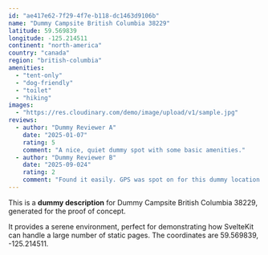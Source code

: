 ```yaml
---
id: "ae417e62-7f29-4f7e-b118-dc1463d9106b"
name: "Dummy Campsite British Columbia 38229"
latitude: 59.569839
longitude: -125.214511
continent: "north-america"
country: "canada"
region: "british-columbia"
amenities:
  - "tent-only"
  - "dog-friendly"
  - "toilet"
  - "hiking"
images:
  - "https://res.cloudinary.com/demo/image/upload/v1/sample.jpg"
reviews:
  - author: "Dummy Reviewer A"
    date: "2025-01-07"
    rating: 5
    comment: "A nice, quiet dummy spot with some basic amenities."
  - author: "Dummy Reviewer B"
    date: "2025-09-024"
    rating: 2
    comment: "Found it easily. GPS was spot on for this dummy location."
---
```


This is a **dummy description** for Dummy Campsite British Columbia 38229, generated for the proof of concept.

It provides a serene environment, perfect for demonstrating how SvelteKit can handle a large number of static pages. The coordinates are 59.569839, -125.214511.
